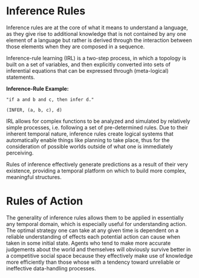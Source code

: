 # Inference Rules

Inference rules are at the core of what it means to understand a language, as they give rise to additional knowledge that is not contained by any one element of a language but rather is derived through the interaction between those elements when they are composed in a sequence.

Inference-rule learning (IRL) is a two-step process, in which a topology is built on a set of variables, and then explicitly converted into sets of inferential equations that can be expressed through (meta-logical) statements.

__Inference-Rule Example:__

    "if a and b and c, then infer d."
    
    (INFER, (a, b, c), d)
    
IRL allows for complex functions to be analyzed and simulated by relatively simple processes, i.e. following a set of pre-determined rules. Due to their inherent temporal nature, inference rules create logical systems that automatically enable things like planning to take place, thus for the consideration of possible worlds outside of what one is immediately perceiving. 

Rules of inference effectively generate predictions as a result of their very existence, providing a temporal platform on which to build more complex, meaningful structures.

# Rules of Action

The generality of inference rules allows them to be applied in essentially any temporal domain, which is especially useful for understanding action. The optimal strategy one can take at any given time is dependent on a reliable understanding of effects each  potential action can cause when taken in some initial state. Agents who tend to make more accurate judgements about the world and themselves will obviously survive better in a competitive social space because they effectively make use of knowledge more efficiently than those whose with a tendency toward unreliable or ineffective data-handling processes.
